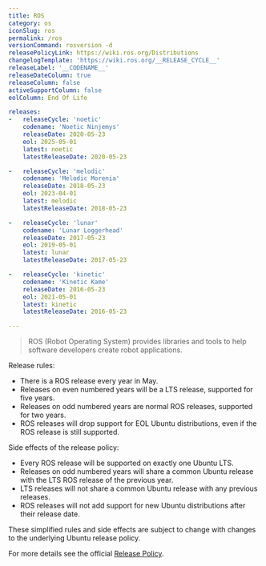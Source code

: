 ```yaml
---
title: ROS
category: os
iconSlug: ros
permalink: /ros
versionCommand: rosversion -d
releasePolicyLink: https://wiki.ros.org/Distributions
changelogTemplate: 'https://wiki.ros.org/__RELEASE_CYCLE__'
releaseLabel: '__CODENAME__'
releaseDateColumn: true
releaseColumn: false
activeSupportColumn: false
eolColumn: End Of Life

releases:
-   releaseCycle: 'noetic'
    codename: 'Noetic Ninjemys'
    releaseDate: 2020-05-23
    eol: 2025-05-01
    latest: noetic
    latestReleaseDate: 2020-05-23

-   releaseCycle: 'melodic'
    codename: 'Melodic Morenia'
    releaseDate: 2018-05-23
    eol: 2023-04-01
    latest: melodic
    latestReleaseDate: 2018-05-23

-   releaseCycle: 'lunar'
    codename: 'Lunar Loggerhead'
    releaseDate: 2017-05-23
    eol: 2019-05-01
    latest: lunar
    latestReleaseDate: 2017-05-23

-   releaseCycle: 'kinetic'
    codename: 'Kinetic Kame'
    releaseDate: 2016-05-23
    eol: 2021-05-01
    latest: kinetic
    latestReleaseDate: 2016-05-23

---
```


> ROS (Robot Operating System) provides libraries and tools to help software developers create robot
> applications.

Release rules:

- There is a ROS release every year in May.
- Releases on even numbered years will be a LTS release, supported for five years.
- Releases on odd numbered years are normal ROS releases, supported for two years.
- ROS releases will drop support for EOL Ubuntu distributions, even if the ROS release is still supported.

Side effects of the release policy:

- Every ROS release will be supported on exactly one Ubuntu LTS.
- Releases on odd numbered years will share a common Ubuntu release with the LTS ROS release of the previous year.
- LTS releases will not share a common Ubuntu release with any previous releases.
- ROS releases will not add support for new Ubuntu distributions after their release date.

These simplified rules and side effects are subject to change with changes to the underlying Ubuntu
release policy.

For more details see the official [Release Policy](https://wiki.ros.org/Distributions/ReleasePolicy).
